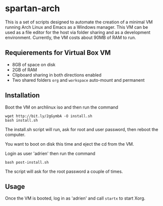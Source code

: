 # spartan-arch

This is a set of scripts designed to automate the creation of a minimal VM running Arch Linux and Emacs as a Windows manager. This VM can be used as a file editor for the  host via folder sharing and as a development environment. Currently, the VM costs about 90MB of RAM to run.

## Requierements for Virtual Box VM
- 8GB of space on disk
- 2GB of RAM
- Clipboard sharing in both directions enabled
- Two shared folders `org` and `workspace` auto-mount and permanent

## Installation
Boot the VM on archlinux iso and then run the command
```shell
wget http://bit.ly/2gGymbA -O install.sh
bash install.sh
```
The install.sh script will run, ask for root and user password, then reboot the computer.

You want to boot on disk this time and eject the cd from the VM.

Login as user 'adrien' then run the command
```shell
bash post-install.sh
```
The script will ask for the root password a couple of times.

## Usage
Once the VM is booted, log in as 'adrien' and call `startx` to start Xorg.
